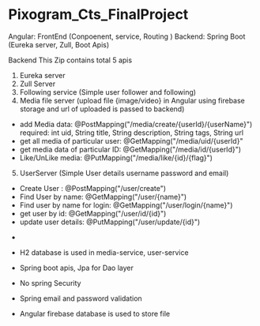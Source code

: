# Pixogram_Cts_FinalProject

Angular: FrontEnd (Conpoenent, service, Routing )
Backend: Spring Boot (Eureka server, Zull, Boot Apis)


Backend
This Zip contains total 5 apis
1. Eureka server
2. Zull Server 
3. Following service (Simple user follower and following) 
4. Media file server (upload file {image/video} in Angular using firebase storage and url of uploaded is passed to backend)
 * add Media data: @PostMapping("/media/create/{userId}/{userName}")
    required: int uid, String title, String description, String tags, String url
 * get all media of particular user: @GetMapping("/media/uid/{userId}"
 * get media data of particular ID:  @GetMapping("/media/id/{userId}")
 * Like/UnLike media: @PutMapping("/media/like/{id}/{flag}")
    
5. UserServer (Simple User details username password and email) 
 * Create User : @PostMapping("/user/create")
 * Find User by name: @GetMapping("/user/{name}") 
 * Find user by name for login: @GetMapping("/user/login/{name}") 
 * get user by id: @GetMapping("/user/id/{id}")
 * update user details: @PutMapping("/user/update/{id}") 
 -  
    
-  H2 database is used in media-service, user-service
-  Spring boot apis, Jpa for Dao layer
-  No spring Security
-  Spring email and password validation
-  Angular firebase database is used to store file 
 
